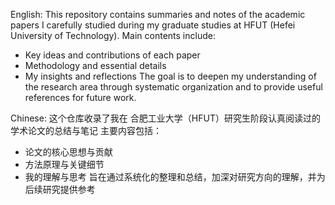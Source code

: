English:
This repository contains summaries and notes of the academic papers I carefully studied during my graduate studies at HFUT (Hefei University of Technology).
Main contents include:
- Key ideas and contributions of each paper
- Methodology and essential details
- My insights and reflections
The goal is to deepen my understanding of the research area through systematic organization and to provide useful references for future work.

Chinese:
这个仓库收录了我在 合肥工业大学（HFUT）研究生阶段认真阅读过的学术论文的总结与笔记
主要内容包括：
- 论文的核心思想与贡献
- 方法原理与关键细节
- 我的理解与思考
旨在通过系统化的整理和总结，加深对研究方向的理解，并为后续研究提供参考
